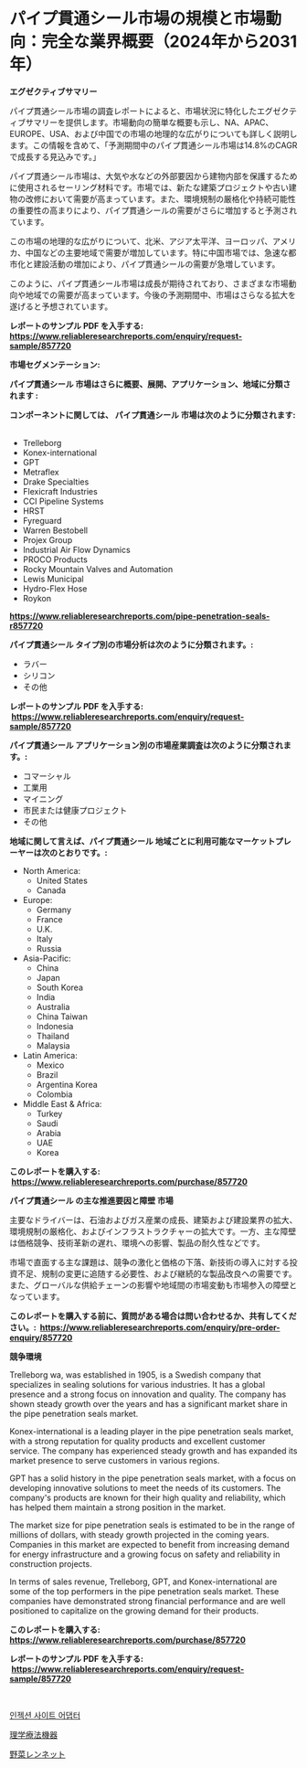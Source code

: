 <p><h1>パイプ貫通シール市場の規模と市場動向：完全な業界概要（2024年から2031年）</h1></p><p><strong>エグゼクティブサマリー</strong></p>
<p><p>パイプ貫通シール市場の調査レポートによると、市場状況に特化したエグゼクティブサマリーを提供します。市場動向の簡単な概要も示し、NA、APAC、EUROPE、USA、および中国での市場の地理的な広がりについても詳しく説明します。この情報を含めて、「予測期間中のパイプ貫通シール市場は14.8%のCAGRで成長する見込みです。」</p><p>パイプ貫通シール市場は、大気や水などの外部要因から建物内部を保護するために使用されるセーリング材料です。市場では、新たな建築プロジェクトや古い建物の改修において需要が高まっています。また、環境規制の厳格化や持続可能性の重要性の高まりにより、パイプ貫通シールの需要がさらに増加すると予測されています。</p><p>この市場の地理的な広がりについて、北米、アジア太平洋、ヨーロッパ、アメリカ、中国などの主要地域で需要が増加しています。特に中国市場では、急速な都市化と建設活動の増加により、パイプ貫通シールの需要が急増しています。</p><p>このように、パイプ貫通シール市場は成長が期待されており、さまざまな市場動向や地域での需要が高まっています。今後の予測期間中、市場はさらなる拡大を遂げると予想されています。</p></p>
<p><strong>レポートのサンプル PDF を入手する: <a href="https://www.reliableresearchreports.com/enquiry/request-sample/857720">https://www.reliableresearchreports.com/enquiry/request-sample/857720</a></strong></p>
<p><strong>市場セグメンテーション:</strong></p>
<p><strong> パイプ貫通シール 市場はさらに概要、展開、アプリケーション、地域に分類されます :</strong></p>
<p><strong>コンポーネントに関しては、 パイプ貫通シール 市場は次のように分類されます: &nbsp;</strong></p>
<p><ul><li>Trelleborg</li><li>Konex-international</li><li>GPT</li><li>Metraflex</li><li>Drake Specialties</li><li>Flexicraft Industries</li><li>CCI Pipeline Systems</li><li>HRST</li><li>Fyreguard</li><li>Warren Bestobell</li><li>Projex Group</li><li>Industrial Air Flow Dynamics</li><li>PROCO Products</li><li>Rocky Mountain Valves and Automation</li><li>Lewis Municipal</li><li>Hydro-Flex Hose</li><li>Roykon</li></ul></p>
<p><strong><a href="https://www.reliableresearchreports.com/pipe-penetration-seals-r857720">https://www.reliableresearchreports.com/pipe-penetration-seals-r857720</a></strong></p>
<p><strong> パイプ貫通シール タイプ別の市場分析は次のように分類されます。:</strong></p>
<p><ul><li>ラバー</li><li>シリコン</li><li>その他</li></ul></p>
<p><strong>レポートのサンプル PDF を入手する: &nbsp;<a href="https://www.reliableresearchreports.com/enquiry/request-sample/857720">https://www.reliableresearchreports.com/enquiry/request-sample/857720</a></strong></p>
<p><strong> パイプ貫通シール アプリケーション別の市場産業調査は次のように分類されます。:</strong></p>
<p><ul><li>コマーシャル</li><li>工業用</li><li>マイニング</li><li>市民または健康プロジェクト</li><li>その他</li></ul></p>
<p><strong>地域に関して言えば、パイプ貫通シール 地域ごとに利用可能なマーケットプレーヤーは次のとおりです。:</strong></p>
<p><ul>
    <li>
        North America:
        <ul>
            <li>United States</li>
            <li>Canada</li>
        </ul>
    </li>
    <li>
        Europe:
        <ul>
            <li>Germany</li>
            <li>France</li>
            <li>U.K.</li>
            <li>Italy</li>
            <li>Russia</li>
        </ul>
    </li>
    <li>
        Asia-Pacific:
        <ul>
            <li>China</li>
            <li>Japan</li>
            <li>South Korea</li>
            <li>India</li>
            <li>Australia</li>
            <li>China Taiwan</li>
            <li>Indonesia</li>
            <li>Thailand</li>
            <li>Malaysia</li>
        </ul>
    </li>
    <li>
        Latin America:
        <ul>
            <li>Mexico</li>
            <li>Brazil</li>
            <li>Argentina Korea</li>
            <li>Colombia</li>
        </ul>
    </li>
    <li>
        Middle East & Africa:
        <ul>
            <li>Turkey</li>
            <li>Saudi</li>
            <li>Arabia</li>
            <li>UAE</li>
            <li>Korea</li>
        </ul>
    </li>
    </ul></p>
<p><strong>このレポートを購入する: &nbsp;<a href="https://www.reliableresearchreports.com/purchase/857720">https://www.reliableresearchreports.com/purchase/857720</a></strong></p>
<p><strong>パイプ貫通シール の主な推進要因と障壁 市場</strong></p>
<p><p>主要なドライバーは、石油およびガス産業の成長、建築および建設業界の拡大、環境規制の厳格化、およびインフラストラクチャーの拡大です。一方、主な障壁は価格競争、技術革新の遅れ、環境への影響、製品の耐久性などです。</p><p>市場で直面する主な課題は、競争の激化と価格の下落、新技術の導入に対する投資不足、規制の変更に追随する必要性、および継続的な製品改良への需要です。また、グローバルな供給チェーンの影響や地域間の市場変動も市場参入の障壁となっています。</p></p>
<p><strong>このレポートを購入する前に、質問がある場合は問い合わせるか、共有してください。:&nbsp; <a href="https://www.reliableresearchreports.com/enquiry/pre-order-enquiry/857720">https://www.reliableresearchreports.com/enquiry/pre-order-enquiry/857720</a></strong></p>
<p><strong>競争環境</strong></p>
<p><p>Trelleborg wa, was established in 1905, is a Swedish company that specializes in sealing solutions for various industries. It has a global presence and a strong focus on innovation and quality. The company has shown steady growth over the years and has a significant market share in the pipe penetration seals market.</p><p>Konex-international is a leading player in the pipe penetration seals market, with a strong reputation for quality products and excellent customer service. The company has experienced steady growth and has expanded its market presence to serve customers in various regions.</p><p>GPT has a solid history in the pipe penetration seals market, with a focus on developing innovative solutions to meet the needs of its customers. The company's products are known for their high quality and reliability, which has helped them maintain a strong position in the market.</p><p>The market size for pipe penetration seals is estimated to be in the range of millions of dollars, with steady growth projected in the coming years. Companies in this market are expected to benefit from increasing demand for energy infrastructure and a growing focus on safety and reliability in construction projects.</p><p>In terms of sales revenue, Trelleborg, GPT, and Konex-international are some of the top performers in the pipe penetration seals market. These companies have demonstrated strong financial performance and are well positioned to capitalize on the growing demand for their products.</p></p>
<p><strong>このレポートを購入する: &nbsp; <a href="https://www.reliableresearchreports.com/purchase/857720">https://www.reliableresearchreports.com/purchase/857720</a></strong></p>
<p><strong>レポートのサンプル PDF を入手する: &nbsp;<a href="https://www.reliableresearchreports.com/enquiry/request-sample/857720">https://www.reliableresearchreports.com/enquiry/request-sample/857720</a></strong><strong></strong></p>
<p>&nbsp;</p>
<p><p><a href="https://medium.com/@hulk678678/%EC%A3%BC%EC%9E%85-%EB%B6%80%EC%9C%84-%EC%96%B4%EB%8C%91%ED%84%B0-%EC%8B%9C%EC%9E%A5-%EA%B7%9C%EB%AA%A8-%EC%97%B0%ED%8F%89%EA%B7%A0-%EC%84%B1%EC%9E%A5%EB%A5%A0-2024-2030%EB%85%84-%ED%8A%B8%EB%A0%8C%EB%93%9C-10d801dd49e9">인젝션 사이트 어댑터</a></p><p><a href="https://medium.com/@lauriank/%E7%90%86%E5%AD%A6%E7%99%82%E6%B3%95%E5%99%A8%E5%85%B7%E5%B8%82%E5%A0%B4-%E7%A8%AE%E9%A1%9E-%E7%94%A8%E9%80%94-%E5%9C%B0%E7%90%86%E3%81%AB%E3%82%88%E3%82%8B%E5%8C%85%E6%8B%AC%E7%9A%84%E8%A9%95%E4%BE%A1-00468d937b75">理学療法機器</a></p><p><a href="https://medium.com/@dominicalsop1/%E9%87%8E%E8%8F%9C%E3%83%AC%E3%83%8D%E3%83%83%E3%83%88%E5%B8%82%E5%A0%B4-%E3%82%BF%E3%82%A4%E3%83%97-%E5%BF%9C%E7%94%A8-%E5%9C%B0%E7%90%86%E3%81%AB%E3%82%88%E3%82%8B%E5%8C%85%E6%8B%AC%E7%9A%84%E8%A9%95%E4%BE%A1-6d5af5eba33d">野菜レンネット</a></p></p>
